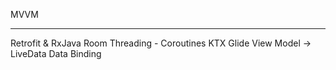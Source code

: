 MVVM
*****
Retrofit & RxJava
Room
Threading - Coroutines
KTX
Glide
View Model -> LiveData
Data Binding
